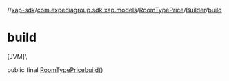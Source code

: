 //[xap-sdk](../../../../index.md)/[com.expediagroup.sdk.xap.models](../../index.md)/[RoomTypePrice](../index.md)/[Builder](index.md)/[build](build.md)

# build

[JVM]\

public final [RoomTypePrice](../index.md)[build](build.md)()
